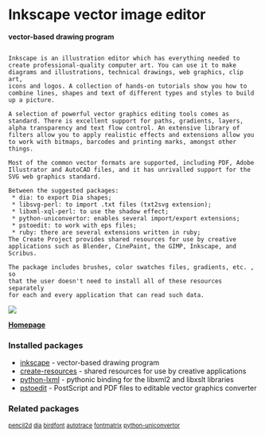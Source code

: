 # Inkscape vector image editor

__vector-based drawing program__

```

Inkscape is an illustration editor which has everything needed to
create professional-quality computer art. You can use it to make
diagrams and illustrations, technical drawings, web graphics, clip art,
icons and logos. A collection of hands-on tutorials show you how to
combine lines, shapes and text of different types and styles to build
up a picture.

A selection of powerful vector graphics editing tools comes as
standard. There is excellent support for paths, gradients, layers,
alpha transparency and text flow control. An extensive library of
filters allow you to apply realistic effects and extensions allow you
to work with bitmaps, barcodes and printing marks, amongst other things.

Most of the common vector formats are supported, including PDF, Adobe
Illustrator and AutoCAD files, and it has unrivalled support for the
SVG web graphics standard.

Between the suggested packages:
 * dia: to export Dia shapes;
 * libsvg-perl: to import .txt files (txt2svg extension);
 * libxml-xql-perl: to use the shadow effect;
 * python-uniconvertor: enables several import/export extensions;
 * pstoedit: to work with eps files;
 * ruby: there are several extensions written in ruby;
The Create Project provides shared resources for use by creative
applications such as Blender, CinePaint, the GIMP, Inkscape, and Scribus.

The package includes brushes, color swatches files, gradients, etc. , so
that the user doesn't need to install all of these resources separately
for each and every application that can read such data.

```

[![](https://screenshots.debian.net/thumbnail/inkscape/)](https://screenshots.debian.net/screenshot/inkscape/)


 **[Homepage](https://inkscape.org)**

### Installed packages

* [inkscape](https://packages.debian.org/stretch/inkscape) - vector-based drawing program
* [create-resources](https://packages.debian.org/stretch/create-resources) - shared resources for use by creative applications
* [python-lxml](https://packages.debian.org/stretch/python-lxml) - pythonic binding for the libxml2 and libxslt libraries
* [pstoedit](https://packages.debian.org/stretch/pstoedit) - PostScript and PDF files to editable vector graphics converter

### Related packages

<sub> [pencil2d](https://packages.debian.org/stretch/pencil2d) [dia](https://packages.debian.org/stretch/dia) [birdfont](https://packages.debian.org/stretch/birdfont) [autotrace](https://packages.debian.org/stretch/autotrace) [fontmatrix](https://packages.debian.org/stretch/fontmatrix) [python-uniconvertor](https://packages.debian.org/stretch/python-uniconvertor)  </sub>
